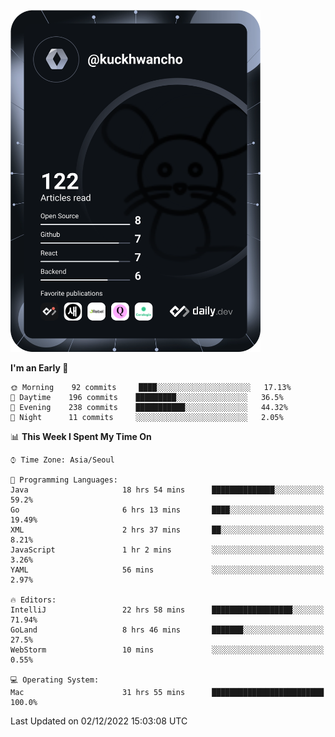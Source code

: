 <a href="https://app.daily.dev/kuckhwancho"><img src="https://github.com/kuckjwi0928/kuckjwi0928/blob/master/devcard.svg" width="400" alt="Kuckjwi Devcard"/></a>

<!--START_SECTION:waka-->
**I'm an Early 🐤** 

```text
🌞 Morning    92 commits     ████░░░░░░░░░░░░░░░░░░░░░   17.13% 
🌆 Daytime    196 commits    █████████░░░░░░░░░░░░░░░░   36.5% 
🌃 Evening    238 commits    ███████████░░░░░░░░░░░░░░   44.32% 
🌙 Night      11 commits     ░░░░░░░░░░░░░░░░░░░░░░░░░   2.05%

```


📊 **This Week I Spent My Time On** 

```text
⌚︎ Time Zone: Asia/Seoul

💬 Programming Languages: 
Java                     18 hrs 54 mins      ██████████████░░░░░░░░░░░   59.2% 
Go                       6 hrs 13 mins       ████░░░░░░░░░░░░░░░░░░░░░   19.49% 
XML                      2 hrs 37 mins       ██░░░░░░░░░░░░░░░░░░░░░░░   8.21% 
JavaScript               1 hr 2 mins         ░░░░░░░░░░░░░░░░░░░░░░░░░   3.26% 
YAML                     56 mins             ░░░░░░░░░░░░░░░░░░░░░░░░░   2.97%

🔥 Editors: 
IntelliJ                 22 hrs 58 mins      ██████████████████░░░░░░░   71.94% 
GoLand                   8 hrs 46 mins       ███████░░░░░░░░░░░░░░░░░░   27.5% 
WebStorm                 10 mins             ░░░░░░░░░░░░░░░░░░░░░░░░░   0.55%

💻 Operating System: 
Mac                      31 hrs 55 mins      █████████████████████████   100.0%

```


 Last Updated on 02/12/2022 15:03:08 UTC
<!--END_SECTION:waka-->
